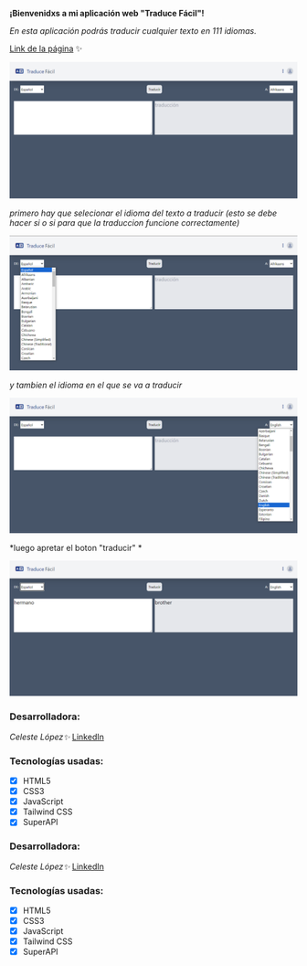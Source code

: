 

**¡Bienvenidxs a mi aplicación web "Traduce Fácil"!** 

*En esta aplicación podrás traducir cualquier texto en 111 idiomas.*

[Link de la página](https://celelo.github.io/PROYECTO-TRADUCTOR/) ✨

![pagina principal](/images/1.png)

*primero hay que selecionar el idioma del texto a traducir (esto se debe hacer si o si para que la traduccion funcione correctamente)*

![selecion de idioma del texto](/images/2.png)

*y tambien el idioma en el que se va a traducir*

![selecion de traduccion](/images/3.png)

*luego apretar el boton "traducir" *

![traducion](/images/4.png)


### Desarrolladora:

*Celeste López✨* [LinkedIn](https://www.linkedin.com/in/celeste-l%C3%B3pez-879a03298/)


### Tecnologías usadas:
- [x] HTML5
- [x] CSS3
- [x] JavaScript
- [x] Tailwind CSS
- [x] SuperAPI
### Desarrolladora:

*Celeste López✨* [LinkedIn](https://www.linkedin.com/in/celeste-l%C3%B3pez-879a03298/)


### Tecnologías usadas:
- [x] HTML5
- [x] CSS3
- [x] JavaScript
- [x] Tailwind CSS
- [x] SuperAPI
